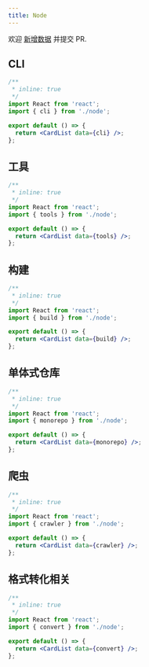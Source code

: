 ```yaml
---
title: Node
---
```


<Alert type="info">
  欢迎 <a href="https://github.com/youngjuning/youngjuning.github.io/edit/main/awesome/node.js">新增数据</a> 并提交 PR.
</Alert>

## CLI

```jsx
/**
 * inline: true
 */
import React from 'react';
import { cli } from './node';

export default () => {
  return <CardList data={cli} />;
};
```

## 工具

```jsx
/**
 * inline: true
 */
import React from 'react';
import { tools } from './node';

export default () => {
  return <CardList data={tools} />;
};
```

## 构建

```jsx
/**
 * inline: true
 */
import React from 'react';
import { build } from './node';

export default () => {
  return <CardList data={build} />;
};
```

## 单体式仓库

```jsx
/**
 * inline: true
 */
import React from 'react';
import { monorepo } from './node';

export default () => {
  return <CardList data={monorepo} />;
};
```

## 爬虫

```jsx
/**
 * inline: true
 */
import React from 'react';
import { crawler } from './node';

export default () => {
  return <CardList data={crawler} />;
};
```

## 格式转化相关

```jsx
/**
 * inline: true
 */
import React from 'react';
import { convert } from './node';

export default () => {
  return <CardList data={convert} />;
};
```
